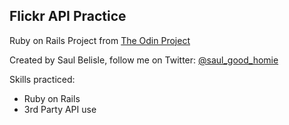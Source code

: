 ## Flickr API Practice

Ruby on Rails Project from [The Odin Project](https://www.theodinproject.com/courses/ruby-on-rails/lessons/apis)

Created by Saul Belisle, follow me on Twitter: [@saul_good_homie](https://twitter.com/saul_good_homie)

Skills practiced:

- Ruby on Rails
- 3rd Party API use
